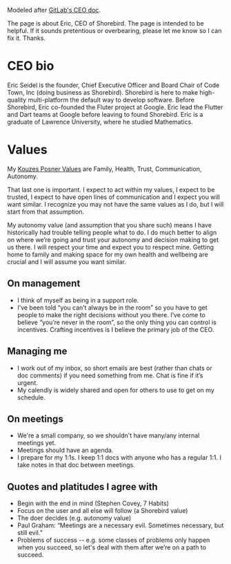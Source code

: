 Modeled after [GitLab's CEO doc](https://about.gitlab.com/handbook/ceo/).

The page is about Eric, CEO of Shorebird.  The page is intended to be helpful.
If it sounds pretentious or overbearing, please let me know so I can fix it.
Thanks.

# CEO bio

Eric Seidel is the founder, Chief Executive Officer and Board Chair of Code
Town, Inc (doing business as Shorebird).  Shorebird is here to make high-quality
multi-platform the default way to develop software. Before Shorebird, Eric
co-founded the Fluter project at Google.  Eric lead the Flutter and Dart teams
at Google before leaving to found Shorebird.  Eric is a graduate of Lawrence
University, where he studied Mathematics.

# Values

My [Kouzes Posner
Values](https://www.linkedin.com/pulse/name-your-top-5-leadership-core-values-cant-do-heres-how-marcie-white/)
are Family, Health, Trust, Communication, Autonomy.

That last one is important.  I expect to act within my values, I expect to be
trusted, I expect to have open lines of communication and I expect you will want
similar.  I recognize you may not have the same values as I do, but I will start
from that assumption.

My autonomy value (and assumption that you share such) means I have historically
had trouble telling people what to do.  I do much better to align on where we’re
going and trust your autonomy and decision making to get us there.  I will
respect your time and expect you to respect mine.  Getting home to family and
making space for my own health and wellbeing are crucial and I will assume you
want similar.

## On management
* I think of myself as being in a support role.
* I’ve been told “you can’t always be in the room” so you have to get people to
  make the right decisions without you there.  I’ve come to believe “you’re
  never in the room”, so the only thing you can control is incentives. Crafting
  incentives is I believe the primary job of the CEO.

## Managing me
* I work out of my inbox, so short emails are best (rather than chats or doc
  comments) if you need something from me.  Chat is fine if it’s urgent.
* My calendly is widely shared and open for others to use to get on my schedule.

## On meetings
* We're a small company, so we shouldn't have many/any internal meetings yet.
* Meetings should have an agenda.
* I prepare for my 1:1s.  I keep 1:1 docs with anyone who has a regular 1:1.  I
  take notes in that doc between meetings.

## Quotes and platitudes I agree with
* Begin with the end in mind (Stephen Covey, 7 Habits)
* Focus on the user and all else will follow (a Shorebird value)
* The doer decides (e.g. autonomy value)
* Paul Graham: “Meetings are a necessary evil.  Sometimes necessary, but still
  evil.”
* Problems of success -- e.g. some classes of problems only happen when you
  succeed, so let's deal with them after we’re on a path to succeed.
